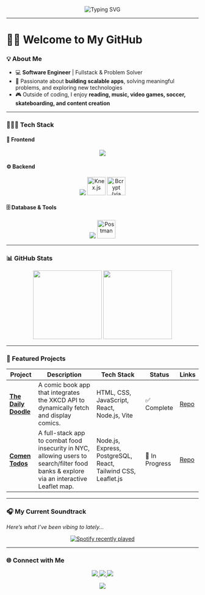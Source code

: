 <!-- Typing Animation -->
<p align="center">
  <img src="https://readme-typing-svg.demolab.com?font=Fira+Code&weight=500&size=24&duration=2500&pause=1000&color=00AAFF&center=true&vCenter=true&width=600&lines=Hi%2C+I'm+King!;Software+Engineer;Fullstack+Developer;Aspiring+Content+Creator;Tech+Enthusiast" alt="Typing SVG" />
</p>

---

# 👋🏽 Welcome to My GitHub  

### 💡 About Me  
- 💻 **Software Engineer** | Fullstack & Problem Solver  
- 🚀 Passionate about **building scalable apps**, solving meaningful problems, and exploring new technologies  
- 🎮 Outside of coding, I enjoy **reading, music, video games, soccer, skateboarding, and content creation**  

---

### 👨🏽‍💻 Tech Stack  

#### 🎨 Frontend  
<p align="center">
  <img src="https://skillicons.dev/icons?i=html,css,js,react,tailwind,bootstrap,vite,figma" />
</p>

#### ⚙️ Backend  
<p align="center">
  <img src="https://skillicons.dev/icons?i=nodejs,express" />
  <img src="https://cdn.jsdelivr.net/gh/devicons/devicon/icons/knexjs/knexjs-original.svg" width="48" height="48" alt="Knex.js" />
  <img src="https://cdn.jsdelivr.net/gh/devicons/devicon/icons/npm/npm-original-wordmark.svg" width="48" height="48" alt="Bcrypt (via npm)" />
</p>

#### 🗄️ Database & Tools  
<p align="center">
  <img src="https://skillicons.dev/icons?i=postgresql,git,github,vscode" />
  <img src="https://www.vectorlogo.zone/logos/getpostman/getpostman-icon.svg" width="48" height="48" alt="Postman" />
</p>


---

### 📊 GitHub Stats  
<p align="center">
  <img src="https://github-readme-stats.vercel.app/api?username=kingmcleod&show_icons=true&theme=tokyonight&hide_border=true&bg_color=0D1117&title_color=00aaff&icon_color=00aaff" height="180em" />
  <img src="https://github-readme-stats.vercel.app/api/top-langs/?username=kingmcleod&layout=compact&theme=tokyonight&hide_border=true&bg_color=0D1117&title_color=00aaff" height="180em" />
</p>

---

### 🚀 Featured Projects  

| Project | Description | Tech Stack | Status | Links |
|---------|-------------|------------|--------|-------|
| **[The Daily Doodle](https://kingmcleod.github.io/the-daily-doodle/)** | A comic book app that integrates the XKCD API to dynamically fetch and display comics. | HTML, CSS, JavaScript, React, Node.js, Vite | ✅ Complete | [Repo](https://github.com/kingmcleod/the-daily-doodle) |
| **[Comen Todos](https://github.com/KJIT-Corp/comen-todos)** | A full-stack app to combat food insecurity in NYC, allowing users to search/filter food banks & explore via an interactive Leaflet map. | Node.js, Express, PostgreSQL, React, Tailwind CSS, Leaflet.js | 🚧 In Progress | [Repo](https://github.com/KJIT-Corp/comen-todos) |

---
### 🎧 My Current Soundtrack  
*Here’s what I’ve been vibing to lately...*  

<div align="center">
  <a href="https://open.spotify.com/user/3133qbpcywdggbw527cfudb5hgpy">
    <img src="https://spotify-recently-played-readme.vercel.app/api?user=3133qbpcywdggbw527cfudb5hgpy&count=5" alt="Spotify recently played"/>
  </a>
</div>

---

### 🌐 Connect with Me  
<p align="center">
  <a href="https://linkedin.com/in/kingmmcleod" target="_blank">
    <img src="https://skillicons.dev/icons?i=linkedin" />
  </a>
  <a href="mailto:kingmmcleod@outlook.com">
    <img src="https://skillicons.dev/icons?i=gmail" />
  </a>
  <a href="https://github.com/kingmcleod" target="_blank">
    <img src="https://skillicons.dev/icons?i=github" />
  </a>
</p>

<div align="center">
  <img src="https://capsule-render.vercel.app/api?type=waving&color=00AAFF&height=120&section=footer" />
</div>
